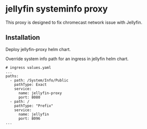 # jellyfin systeminfo proxy

This proxy is designed to fix chromecast network issue with Jellyfin.

## Installation

Deploy jellyfin-proxy helm chart.

Override system info path for an ingress in jellyfin helm chart.

```
# ingress values.yaml
...
paths:
  - path: /System/Info/Public
    pathType: Exact
    service:
      name: jellyfin-proxy
      port: 8080
  - path: /
    pathType: "Prefix"
    service:
      name: jellyfin
      port: 8096
...
```


